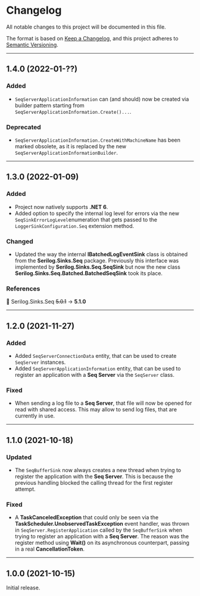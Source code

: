 # Changelog

All notable changes to this project will be documented in this file.

The format is based on [Keep a Changelog](https://keepachangelog.com/en/1.0.0/), and this project adheres to [Semantic Versioning](https://semver.org/spec/v2.0.0.html).
___

## 1.4.0 (2022-01-??)

### Added

- `SeqServerApplicationInformation` can (and should) now be created via builder pattern starting from `SeqServerApplicationInformation.Create()...`.

### Deprecated

- `SeqServerApplicationInformation.CreateWithMachineName` has been marked obsolete, as it is replaced by the new `SeqServerApplicationInformationBuilder`.
___

## 1.3.0 (2022-01-09)

### Added

- Project now natively supports **.NET 6**.
- Added option to specify the internal log level for errors via the new `SeqSinkErrorLogLevel`enumeration that gets passed to the `LoggerSinkConfiguration.Seq` extension method.

### Changed

- Updated the way the internal **IBatchedLogEventSink** class is obtained from the **Serilog.Sinks.Seq** package. Previously this interface was implemented by **Serilog.Sinks.Seq.SeqSink** but now the new class **Serilog.Sinks.Seq.Batched.BatchedSeqSink** took its place.

### References

:large_blue_circle: Serilog.Sinks.Seq ~~5.0.1~~ → **5.1.0**
___

## 1.2.0 (2021-11-27)

### Added

- Added `SeqServerConnectionData` entity, that can be used to create `SeqServer` instances.
- Added `SeqServerApplicationInformation` entity, that can be used to register an application with a **Seq Server** via the `SeqServer` class.

### Fixed

- When sending a log file to a **Seq Server**, that file will now be opened for read with shared access. This may allow to send log files, that are currently in use.
___

## 1.1.0 (2021-10-18)

### Updated

- The `SeqBufferSink` now always creates a new thread when trying to register the application with the **Seq Server**. This is because the previous handling blocked the calling thread for the first register attempt.

### Fixed

- A **TaskCanceledException** that could only be seen via the **TaskScheduler.UnobservedTaskException** event handler, was thrown in `SeqServer.RegisterApplication` called by the `SeqBufferSink` when trying to register an application with a **Seq Server**. The reason was the register method using **Wait()** on its asynchronous counterpart, passing in a real **CancellationToken**.
___

## 1.0.0 (2021-10-15)

Initial release.
